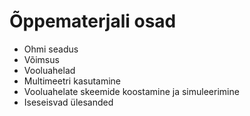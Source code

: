 # Õppematerjali osad

* Ohmi seadus
* Võimsus
* Vooluahelad
* Multimeetri kasutamine
* Vooluahelate skeemide koostamine ja simuleerimine
* Iseseisvad ülesanded